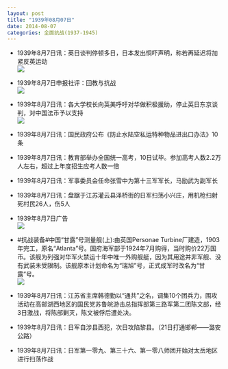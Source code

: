 ```yaml
---
layout: post
title: "1939年08月07日"
date: 2014-08-07
categories: 全面抗战(1937-1945)
---
```


<meta name="referrer" content="no-referrer" />

- 1939年8月7日讯：英日谈判停顿多日，日本发出恫吓声明，称若再延迟将加紧反英运动 <br/><img src="https://ww1.sinaimg.cn/large/aca367d8jw1ej4hfhu78aj20du0h70xr.jpg" />

- 1939年8月7日申报社评：回教与抗战 <br/><img src="https://ww1.sinaimg.cn/large/aca367d8jw1ej4fph4un3j20x10vkqt1.jpg" />

- 1939年8月7日讯：各大学校长向英美呼吁对华做积极援助，停止英日东京谈判，对中国法币予以支持 <br/><img src="https://ww2.sinaimg.cn/large/aca367d8jw1ej4dyytd73j20ec0brtc1.jpg" />

- 1939年8月7日讯：国民政府公布《防止水陆空私运特种物品进出口办法》10条 

- 1939年8月7日讯：教育部举办全国统一高考，10日试毕。参加高考人数2.2万人左右，超过上年度招生应考人数一倍 

- 1939年8月7日讯：军事委员会任命张雪中为第十三军军长，马励武为副军长 

- 1939年8月7日讯：盘踞于江苏灌云县泽桥街的日军扫荡小兴庄，用机枪扫射死村民26人，伤5人 

- 1939年8月7日广告 <br/><img src="https://ww1.sinaimg.cn/large/aca367d8jw1ej3wccbygzj20kj0h7tee.jpg" />

- #抗战装备#中国“甘露”号测量舰(上):由英国Personae Turbine厂建造，1903年完工，原名“Atlanta”号。国府海军部于1924年7月购得，当时购价22万国币。该舰为列强对华军火禁运十年中唯一外购舰艇，因为其用途并非军舰、没有武装未受限制。该舰原本计划命名为“瑞旭”号，正式成军时改名为“甘露”号。 <br/><img src="https://ww2.sinaimg.cn/large/aca367d8jw1ej3ubjitogj20b4046dg1.jpg" />

- 1939年8月7日讯：江苏省主席韩德勤以“通共”之名，调集10个团兵力，围攻活动在高邮湖西地区的国民党苏鲁皖游击总指挥部第三路军第二团陈文部，经3日激战，将陈部剿灭，陈文被俘后遭处决。 

- 1939年8月7日讯：日军自涉县西犯，次日攻陷黎县。（21日打通邯郸——潞安公路） 

- 1939年8月7日讯：日军第一零九、第三十六、第一零八师团开始对太岳地区进行扫荡作战 

